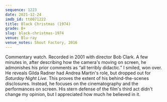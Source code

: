 ```yaml
---
sequence: 1223
date: 2021-12-24
imdb_id: tt0071222
title: Black Christmas (1974)
grade: B+
slug: black-christmas-1974
venue: Blu-ray
venue_notes: Shout Factory, 2016
---
```


Commentary watch. Recorded in 2001 with director Bob Clark. A few minutes in, after describing how the camera's moving on screen, he admonishes his prior comments as “all terribly didactic.” I smiled, won over. He reveals Gilda Radner had Andrea Martin's role, but dropped out for _Saturday Night Live_. This proves the extent of his behind-the-scenes disclosures. Instead, he focuses on the cinematography and the performances on screen. His stern defense of the film's third act didn't change my opinion, but I appreciated how much he believed in it.
